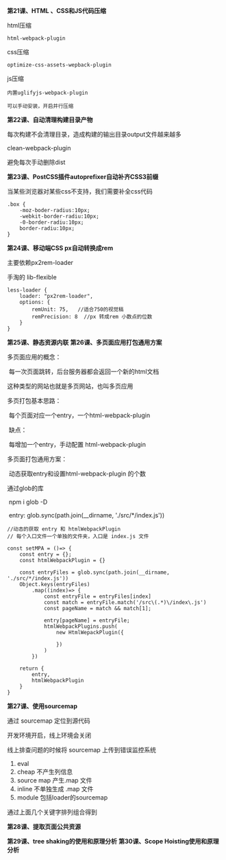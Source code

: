 **第21课、HTML 、CSS和JS代码压缩**

html压缩

	html-webpack-plugin	

css压缩

	optimize-css-assets-wepback-plugin

js压缩

	内置uglifyjs-webpack-plugin

	可以手动安装，开启并行压缩



**第22课、自动清理构建目录产物**

每次构建不会清理目录，造成构建的输出目录output文件越来越多

clean-webpack-plugin

避免每次手动删除dist

**第23课、PostCSS插件autoprefixer自动补齐CSS3前缀**

当某些浏览器对某些css不支持，我们需要补全css代码

```
.box {
	-moz-boder-radius:10px;
	-webkit-border-radiu:10px;
	-0-border-radiu:10px;
	border-radiu:10px;
}
```

**第24课、移动端CSS px自动转换成rem**

主要依赖px2rem-loader

手淘的 lib-flexible

```
less-loader {
	loader: "px2rem-loader",
	options: {
		remUnit: 75,   //适合750的视觉稿
		remPrecision: 8  //px 转成rem 小数点的位数
	}
}
```

**第25课、静态资源内联**
**第26课、多页面应用打包通用方案**

多页面应用的概念：

​	每一次页面跳转，后台服务器都会返回一个新的html文档

这种类型的网站也就是多页网站，也叫多页应用



多页打包基本思路：

​	每个页面对应一个entry，一个html-webpack-plugin

​	缺点：

​		每增加一个entry，手动配置 html-webpack-plugin

多页面打包通用方案：

​	动态获取entry和设置html-webpack-plugin 的个数

通过glob的库

​	npm i glob -D

​	entry: glob.sync(path.join(__dirname, './src/*/index.js'))

```
//动态的获取 entry 和 htmlWebpackPlugin
// 每个入口文件一个单独的文件夹，入口是 index.js 文件
 
const setMPA = ()=> {
	const entry = {};
	const htmlWebpackPlugin = {}
	
	const entryFiles = glob.sync(path.join(__dirname,  './src/*/index.js'))
	Object.keys(entryFiles)
		.map((index)=> {
			const entryFile = entryFiles[index]
			const match = entryFile.match('/src\(.*)\/index\.js')
			const pageName = match && match[1];
			
			entry[pageName] = entryFile;
			htmlWebpackPlugins.push(
				new HtmlWepackPlugin({
				
				}) 
			)
		}) 
	
	return {
		entry,
		htmlWebpackPlugin
	}
}
```

**第27课、使用sourcemap**

通过 sourcemap 定位到源代码

开发环境开启，线上环境会关闭

线上排查问题的时候将 sourcemap 上传到错误监控系统

1. eval  
2. cheap  不产生列信息
3. source map 产生.map 文件
4. inline 不单独生成 .map 文件
5. module 包括loader的sourcemap



通过上面几个关键字排列组合得到





**第28课、提取页面公共资源**



**第29课、tree shaking的使用和原理分析**
**第30课、Scope Hoisting使用和原理分析**

